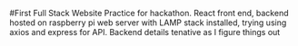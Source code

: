 #First Full Stack Website
Practice for hackathon. React front end, backend hosted on raspberry pi web server with LAMP stack installed, trying using axios and express for API. Backend details tenative as I figure things out
